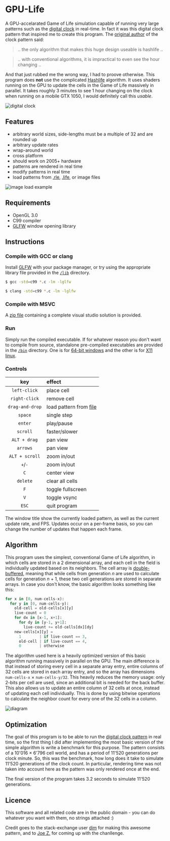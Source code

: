 # GPU-Life

A GPU-accelarated Game of Life simulation capable of running very large patterns such as the [digital clock](https://youtu.be/3NDAZ5g4EuU) in real-time. In fact it was this digital clock pattern that inspired me to create this program. The [original author](https://codegolf.stackexchange.com/a/111932) of the clock pattern said:

> .. the only algorithm that makes this huge design useable is hashlife .. 

> .. with conventional algorithms, it is impractical to even see the hour changing ..

And that just rubbed me the wrong way, I had to proove otherwise. This program does **not** use the complicated [Hashlife](https://conwaylife.com/wiki/HashLife) algorithm. It uses shaders running on the GPU to update the cells in the Game of Life massively in parallel. It takes roughly 3 minutes to see 1 hour changing on the clock when running on a mobile GTX 1050, I would definitely call this _usable_.

![digital clock]()

## Features

- arbitrary world sizes, side-lengths must be a multiple of 32 and are rounded up
- arbitrary update rates
- wrap-around world
- cross platform
- should work on 2005+ hardware
- patterns are rendered in real time
- modify patterns in real time
- load patterns from [.rle](https://www.conwaylife.com/wiki/Run_Length_Encoded), [.life](https://www.conwaylife.com/wiki/Life_1.06), or image files

![image load example]()

## Requirements

- OpenGL 3.0
- C99 compiler
- [GLFW](https://www.glfw.org/) window opening library

## Instructions

### Compile with GCC or clang

Install [GLFW](https://www.glfw.org/download.html) with your package manager, or try using the appropriate library file provided in the [`/lib`](./lib) directory.

```bash
$ gcc -std=c99 *.c -lm -lglfw
```

```bash
$ clang -std=c99 *.c -lm -lglfw
```

### Compile with MSVC

A [zip file](./Visual%20Studio%20Solution.zip) containing a complete visual studio solution is provided.

### Run

Simply run the compiled executable. If for whatever reason you don't want to compile from source, standalone pre-compiled executables are provided in the [`/bin`](./bin) directory. One is for [64-bit windows](./bin/GPU%20Life.exe) and the other is for [X11 linux](./bin/gpulife.out).

### Controls

 key                |    effect
:-----------------: | :----------
`left-click`        | place cell
`right-click`       | remove cell
`drag-and-drop`     | load pattern from [file](https://www.conwaylife.com/wiki/Category:File_formats)
`space`             | single step
`enter`             | play/pause
`scroll`            | faster/slower
`ALT + drag`        | pan view
`arrows`            | pan view
`ALT + scroll`      | zoom in/out
`+`/`-`             | zoom in/out
`C`                 | center view
`delete`            | clear all cells
`F`                 | toggle fullscreen
`V`                 | toggle vsync
`ESC`               | quit program

The window title show the currently loaded pattern, as well as the current update rate, and FPS. Updates occur on a per-frame basis, so you can change the number of updates that happen each frame.

## Algorithm

This program uses the simplest, conventional Game of Life algorithm, in which cells are stored in a 2 dimensional array, and each cell in the field is individually updated based on its neighbors. The cell array is [double-buffered](https://gameprogrammingpatterns.com/double-buffer.html), meaning that while cells from generation _n_ are used to calculate cells for generation _n_ + 1, these two cell generations are stored in separate arrays. In case you don't know, the basic algorithm looks something like this:

```python
for x in [0, num-cells-x):
  for y in [0, num-cells-y):
    old-cell = old-cells[x][y]
    live-count = 0
    for dx in [x-1, x+1]:
      for dy in [y-1, y+1]:
        live-count += old-cells[dx][dy]
    new-cells[x][y] =
      1        | if live-count == 3,
      old-cell | if live-count == 4,
      0        | otherwise
```

The algorithm used here is a heavily optimized version of this basic algorithm running massively in parallel on the GPU. The main difference is that instead of storing every cell in a separate array entry, entire columns of 32 cells are stored in each array entry, and so the array has dimensions `num-cells-x` × `num-cells-y/32`. This heavily reduces the memory usage: only 2-bits per cell are used, since an additional bit is needed for the back buffer. This also allows us to update an entire column of 32 cells at once, instead of updating each cell individually. This is done by using bitwise operations to calculate the neighbor count for every one of the 32 cells in a column.

![diagram]()

## Optimization

The goal of this program is to be able to run the [digital clock pattern](https://codegolf.stackexchange.com/a/111932) in real time, so the first thing I did after implementing the most basic version of the simple algorithm is write a benchmark for this purpose. The pattern consists of a 10'016 × 6'796 cell world, and has a period of 11'520 generations per clock minute. So, this was the benchmark, how long does it take to simulate 11'520 generations of the clock count. In particular, rendering time was not taken into account here as the pattern was only rendered once at the end.

The final version of the program takes 3.2 seconds to simulate 11'520 generations.

## Licence

This software and all related code are in the public domain - you can do whatever you want with them, no strings attached :)

Credit goes to the stack-exchange user [dim](https://codegolf.stackexchange.com/users/64412/dim) for making this awesome pattern, and to [Joe Z.](https://codegolf.stackexchange.com/users/7110/joe-z) for coming up with the chanllenge.
